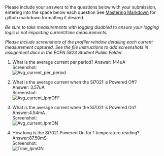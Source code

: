 Please include your answers to the questions below with your submission, entering into the space below each question
See [Mastering Markdown](https://guides.github.com/features/mastering-markdown/) for github markdown formatting if desired.

*Be sure to take measurements with logging disabled to ensure your logging logic is not impacting current/time measurements.*

*Please include screenshots of the profiler window detailing each current measurement captured.  See the file Instructions to add screenshots in assignment.docx in the ECEN 5823 Student Public Folder.* 

1. What is the average current per period?
   Answer: 144uA
   <br>Screenshot:  
   ![Avg_current_per_period](https://github.com/CU-ECEN-5823/ecen5823-assignment3-AkankshaTripa/blob/master/questions/Assignment3_Screenshots/Avg_current_per_period.png)  
   
2. What is the average current when the Si7021 is Powered Off?  
   Answer: 3.57uA
   <br>Screenshot:  
   ![Avg_current_lpmOFF](https://github.com/CU-ECEN-5823/ecen5823-assignment3-AkankshaTripa/blob/master/questions/Assignment3_Screenshots/Avg_current_lpmOFF.png)
   
3. What is the average current when the Si7021 is Powered On?  
   Answer:4.54mA
   <br>Screenshot:  
   ![Avg_current_lpmON](https://github.com/CU-ECEN-5823/ecen5823-assignment3-AkankshaTripa/blob/master/questions/Assignment3_Screenshots/Avg_current_lpmON.png)
   
4. How long is the Si7021 Powered On for 1 temperature reading?  
   Answer:87.50mS
   <br>Screenshot:  
   ![Time_lpmON](https://github.com/CU-ECEN-5823/ecen5823-assignment3-AkankshaTripa/blob/master/questions/Assignment3_Screenshots/Time_lpmON.png)
